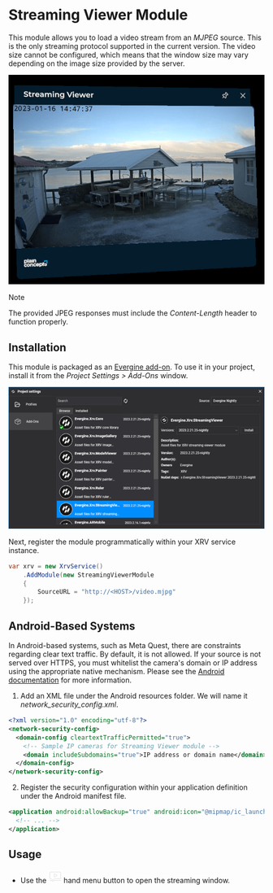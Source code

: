 # Streaming Viewer Module

This module allows you to load a video stream from an _MJPEG_ source. This is the only streaming protocol supported in the current version. The video size cannot be configured, which means that the window size may vary depending on the image size provided by the server.

![snapshot](images/snapshot.png)

> [!NOTE]
> The provided JPEG responses must include the _Content-Length_ header to function properly.

## Installation

This module is packaged as an [Evergine add-on](../../../index.md). To use it in your project, install it from the _Project Settings > Add-Ons_ window.

![Module installation](images/installation.png)

Next, register the module programmatically within your XRV service instance.

```csharp
var xrv = new XrvService()
    .AddModule(new StreamingViewerModule 
    {
        SourceURL = "http://<HOST>/video.mjpg"
    });
```

## Android-Based Systems

In Android-based systems, such as Meta Quest, there are constraints regarding clear text traffic. By default, it is not allowed. If your source is not served over HTTPS, you must whitelist the camera's domain or IP address using the appropriate native mechanism. Please see the [Android documentation](https://developer.android.com/training/articles/security-config#CleartextTrafficPermitted) for more information.

1. Add an XML file under the Android resources folder. We will name it _network_security_config.xml_.

```xml
<?xml version="1.0" encoding="utf-8"?>
<network-security-config>
  <domain-config cleartextTrafficPermitted="true">
    <!-- Sample IP cameras for Streaming Viewer module -->
    <domain includeSubdomains="true">IP address or domain name</domain>
  </domain-config>
</network-security-config>
```

2. Register the security configuration within your application definition under the Android manifest file.

```xml
<application android:allowBackup="true" android:icon="@mipmap/ic_launcher" android:label="@string/app_name" android:roundIcon="@mipmap/ic_launcher_round" android:supportsRtl="true" android:networkSecurityConfig="@xml/network_security_config">
  <!-- ... -->
</application>  
```

## Usage

- Use the ![snapshot](images/VideoStreaming.png) hand menu button to open the streaming window.